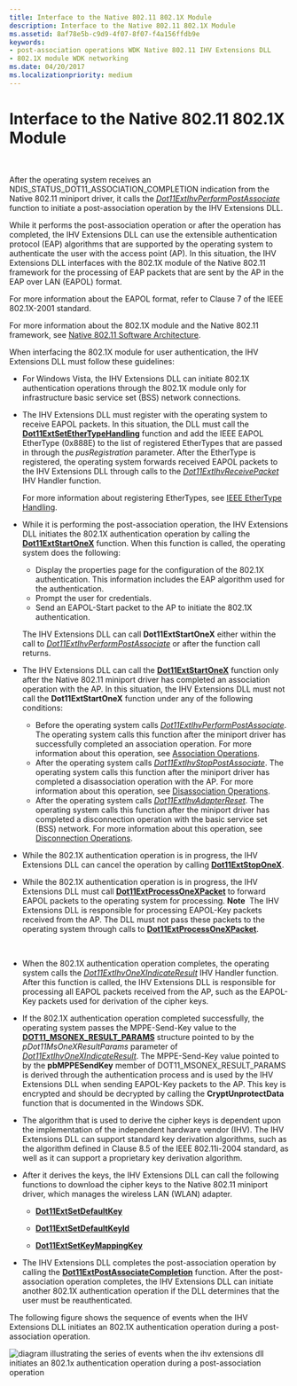 ```yaml
---
title: Interface to the Native 802.11 802.1X Module
description: Interface to the Native 802.11 802.1X Module
ms.assetid: 8af78e5b-c9d9-4f07-8f07-f4a156ffdb9e
keywords:
- post-association operations WDK Native 802.11 IHV Extensions DLL
- 802.1X module WDK networking
ms.date: 04/20/2017
ms.localizationpriority: medium
---
```


# Interface to the Native 802.11 802.1X Module




 

After the operating system receives an NDIS\_STATUS\_DOT11\_ASSOCIATION\_COMPLETION indication from the Native 802.11 miniport driver, it calls the [*Dot11ExtIhvPerformPostAssociate*](https://msdn.microsoft.com/library/windows/hardware/ff547492) function to initiate a post-association operation by the IHV Extensions DLL.

While it performs the post-association operation or after the operation has completed, the IHV Extensions DLL can use the extensible authentication protocol (EAP) algorithms that are supported by the operating system to authenticate the user with the access point (AP). In this situation, the IHV Extensions DLL interfaces with the 802.1X module of the Native 802.11 framework for the processing of EAP packets that are sent by the AP in the EAP over LAN (EAPOL) format.

For more information about the EAPOL format, refer to Clause 7 of the IEEE 802.1X-2001 standard.

For more information about the 802.1X module and the Native 802.11 framework, see [Native 802.11 Software Architecture](native-802-11-software-architecture.md).

When interfacing the 802.1X module for user authentication, the IHV Extensions DLL must follow these guidelines:

-   For Windows Vista, the IHV Extensions DLL can initiate 802.1X authentication operations through the 802.1X module only for infrastructure basic service set (BSS) network connections.

-   The IHV Extensions DLL must register with the operating system to receive EAPOL packets. In this situation, the DLL must call the [**Dot11ExtSetEtherTypeHandling**](https://msdn.microsoft.com/library/windows/hardware/ff547587) function and add the IEEE EAPOL EtherType (0x888E) to the list of registered EtherTypes that are passed in through the *pusRegistration* parameter. After the EtherType is registered, the operating system forwards received EAPOL packets to the IHV Extensions DLL through calls to the [*Dot11ExtIhvReceivePacket*](https://msdn.microsoft.com/library/windows/hardware/ff547513) IHV Handler function.

    For more information about registering EtherTypes, see [IEEE EtherType Handling](ieee-ethertype-handling.md).

-   While it is performing the post-association operation, the IHV Extensions DLL initiates the 802.1X authentication operation by calling the [**Dot11ExtStartOneX**](https://msdn.microsoft.com/library/windows/hardware/ff547610) function. When this function is called, the operating system does the following:

    -   Display the properties page for the configuration of the 802.1X authentication. This information includes the EAP algorithm used for the authentication.
    -   Prompt the user for credentials.
    -   Send an EAPOL-Start packet to the AP to initiate the 802.1X authentication.

    The IHV Extensions DLL can call **Dot11ExtStartOneX** either within the call to [*Dot11ExtIhvPerformPostAssociate*](https://msdn.microsoft.com/library/windows/hardware/ff547492) or after the function call returns.

-   The IHV Extensions DLL can call the [**Dot11ExtStartOneX**](https://msdn.microsoft.com/library/windows/hardware/ff547610) function only after the Native 802.11 miniport driver has completed an association operation with the AP. In this situation, the IHV Extensions DLL must not call the **Dot11ExtStartOneX** function under any of the following conditions:
    -   Before the operating system calls [*Dot11ExtIhvPerformPostAssociate*](https://msdn.microsoft.com/library/windows/hardware/ff547492). The operating system calls this function after the miniport driver has successfully completed an association operation. For more information about this operation, see [Association Operations](association-operations.md).
    -   After the operating system calls [*Dot11ExtIhvStopPostAssociate*](https://msdn.microsoft.com/library/windows/hardware/ff547521). The operating system calls this function after the miniport driver has completed a disassociation operation with the AP. For more information about this operation, see [Disassociation Operations](disassociation-operations.md).
    -   After the operating system calls [*Dot11ExtIhvAdapterReset*](https://msdn.microsoft.com/library/windows/hardware/ff547434). The operating system calls this function after the miniport driver has completed a disconnection operation with the basic service set (BSS) network. For more information about this operation, see [Disconnection Operations](disconnection-operations.md).
-   While the 802.1X authentication operation is in progress, the IHV Extensions DLL can cancel the operation by calling [**Dot11ExtStopOneX**](https://msdn.microsoft.com/library/windows/hardware/ff547614).

-   While the 802.1X authentication operation is in progress, the IHV Extensions DLL must call [**Dot11ExtProcessOneXPacket**](https://msdn.microsoft.com/library/windows/hardware/ff547541) to forward EAPOL packets to the operating system for processing.
    **Note**  The IHV Extensions DLL is responsible for processing EAPOL-Key packets received from the AP. The DLL must not pass these packets to the operating system through calls to [**Dot11ExtProcessOneXPacket**](https://msdn.microsoft.com/library/windows/hardware/ff547541).

     

-   When the 802.1X authentication operation completes, the operating system calls the [*Dot11ExtIhvOneXIndicateResult*](https://msdn.microsoft.com/library/windows/hardware/ff547482) IHV Handler function. After this function is called, the IHV Extensions DLL is responsible for processing all EAPOL packets received from the AP, such as the EAPOL-Key packets used for derivation of the cipher keys.

-   If the 802.1X authentication operation completed successfully, the operating system passes the MPPE-Send-Key value to the [**DOT11\_MSONEX\_RESULT\_PARAMS**](https://msdn.microsoft.com/library/windows/hardware/ff548698) structure pointed to by the *pDot11MsOneXResultParams* parameter of [*Dot11ExtIhvOneXIndicateResult*](https://msdn.microsoft.com/library/windows/hardware/ff547482). The MPPE-Send-Key value pointed to by the **pbMPPESendKey** member of DOT11\_MSONEX\_RESULT\_PARAMS is derived through the authentication process and is used by the IHV Extensions DLL when sending EAPOL-Key packets to the AP. This key is encrypted and should be decrypted by calling the **CryptUnprotectData** function that is documented in the Windows SDK.

-   The algorithm that is used to derive the cipher keys is dependent upon the implementation of the independent hardware vendor (IHV). The IHV Extensions DLL can support standard key derivation algorithms, such as the algorithm defined in Clause 8.5 of the IEEE 802.11i-2004 standard, as well as it can support a proprietary key derivation algorithm.

-   After it derives the keys, the IHV Extensions DLL can call the following functions to download the cipher keys to the Native 802.11 miniport driver, which manages the wireless LAN (WLAN) adapter.

    -   [**Dot11ExtSetDefaultKey**](https://msdn.microsoft.com/library/windows/hardware/ff547578)

    -   [**Dot11ExtSetDefaultKeyId**](https://msdn.microsoft.com/library/windows/hardware/ff547584)

    -   [**Dot11ExtSetKeyMappingKey**](https://msdn.microsoft.com/library/windows/hardware/ff547597)

-   The IHV Extensions DLL completes the post-association operation by calling the [**Dot11ExtPostAssociateCompletion**](https://msdn.microsoft.com/library/windows/hardware/ff547530) function. After the post-association operation completes, the IHV Extensions DLL can initiate another 802.1X authentication operation if the DLL determines that the user must be reauthenticated.

The following figure shows the sequence of events when the IHV Extensions DLL initiates an 802.1X authentication operation during a post-association operation.

![diagram illustrating the series of events when the ihv extensions dll initiates an 802.1x authentication operation during a post-association operation](images/ihv-ext-802.1x.png)

 

 






